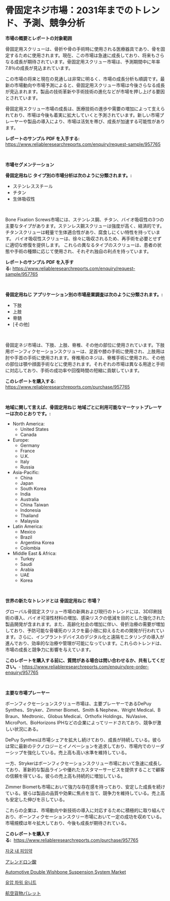 <p><h1>骨固定ネジ市場：2031年までのトレンド、予測、競争分析</h1></p><p><strong>市場の概要とレポートの対象範囲</strong></p>
<p><p>骨固定用スクリューは、骨折や骨の手術時に使用される医療器具であり、骨を固定するために使用されます。現在、この市場は急速に成長しており、将来もさらなる成長が期待されています。骨固定用スクリュー市場は、予測期間中に年率7.8％の成長が見込まれています。</p><p>この市場の将来と現在の見通しは非常に明るく、市場の成長分析も順調です。最新の市場動向や市場予測によると、骨固定用スクリュー市場は今後さらなる成長が見込まれます。製品の技術革新や手術技術の進化などが市場を押し上げる要因とされています。</p><p>骨固定用スクリュー市場の成長は、医療技術の進歩や需要の増加によって支えられており、市場は今後も着実に拡大していくと予測されています。新しい市場プレーヤーや製品の導入により、市場は活気を帯び、成長が加速する可能性があります。</p></p>
<p><strong>レポートのサンプル PDF を入手する:</strong> <a href="https://www.reliableresearchreports.com/enquiry/request-sample/957765">https://www.reliableresearchreports.com/enquiry/request-sample/957765</a></p>
<p>&nbsp;</p>
<p><strong>市場セグメンテーション</strong></p>
<p><strong>骨固定用ねじ タイプ別の市場分析は次のように分類されます。:</strong></p>
<p><ul><li>ステンレススチール</li><li>チタン</li><li>生体吸収性</li></ul></p>
<p>&nbsp;</p>
<p><p>Bone Fixation Screws市場には、ステンレス鋼、チタン、バイオ吸収性の3つの主要なタイプがあります。ステンレス鋼スクリューは強度が高く、経済的です。 チタンスクリューは軽量で生体適合性があり、腐食しにくい特性を持っています。 バイオ吸収性スクリューは、徐々に吸収されるため、再手術を必要とせずに適切な修復を提供します。 これらの異なるタイプのスクリューは、患者の状態や手術の種類に応じて使用され、それぞれ独自の利点を持っています。</p></p>
<p><strong>レポートのサンプル PDF を入手する:</strong>&nbsp;<a href="https://www.reliableresearchreports.com/enquiry/request-sample/957765">https://www.reliableresearchreports.com/enquiry/request-sample/957765</a></p>
<p>&nbsp;</p>
<p><strong> 骨固定用ねじ アプリケーション別の市場産業調査は次のように分類されます。:</strong></p>
<p><ul><li>下肢</li><li>上肢</li><li>脊髄</li><li>[その他]</li></ul></p>
<p>&nbsp;</p>
<p><p>骨固定ネジ市場は、下肢、上肢、脊椎、その他の部位に使用されています。下肢用ボーンフィクセーションスクリューは、足首や膝の手術に使用され、上肢用は肘や手首の手術に使用されます。脊椎用のネジは、脊椎手術に使用され、その他の部位は顎や顔面手術などに使用されます。それぞれの市場は異なる用途と手術に対応しており、手術の成功率や回復時間の短縮に貢献しています。</p></p>
<p><strong>このレポートを購入する:</strong>&nbsp; <a href="https://www.reliableresearchreports.com/purchase/957765">https://www.reliableresearchreports.com/purchase/957765</a></p>
<p>&nbsp;</p>
<p><strong>地域に関して言えば、骨固定用ねじ 地域ごとに利用可能なマーケットプレーヤーは次のとおりです。:</strong></p>
<p><ul>
    <li>
        North America:
        <ul>
            <li>United States</li>
            <li>Canada</li>
        </ul>
    </li>
    <li>
        Europe:
        <ul>
            <li>Germany</li>
            <li>France</li>
            <li>U.K.</li>
            <li>Italy</li>
            <li>Russia</li>
        </ul>
    </li>
    <li>
        Asia-Pacific:
        <ul>
            <li>China</li>
            <li>Japan</li>
            <li>South Korea</li>
            <li>India</li>
            <li>Australia</li>
            <li>China Taiwan</li>
            <li>Indonesia</li>
            <li>Thailand</li>
            <li>Malaysia</li>
        </ul>
    </li>
    <li>
        Latin America:
        <ul>
            <li>Mexico</li>
            <li>Brazil</li>
            <li>Argentina Korea</li>
            <li>Colombia</li>
        </ul>
    </li>
    <li>
        Middle East & Africa:
        <ul>
            <li>Turkey</li>
            <li>Saudi</li>
            <li>Arabia</li>
            <li>UAE</li>
            <li>Korea</li>
        </ul>
    </li>
    </ul></p>
<p>&nbsp;</p>
<p><strong>世界の新たなトレンドとは 骨固定用ねじ 市場？</strong></p>
<p><p>グローバル骨固定スクリュー市場の新興および現行のトレンドには、3D印刷技術の導入、バイオ可溶性材料の増加、感染リスクの低減を目的とした強化された製品開発が含まれます。また、高齢化社会の増加に伴い、骨折治療の需要が増加しており、予防可能な骨壊死のリスクを最小限に抑えるための開発が行われています。さらに、インプラントデバイスのデジタル化と遠隔モニタリングの導入が進んでおり、効率的な治療や管理が可能になっています。これらのトレンドは、市場の成長と競争力に影響を与えています。</p></p>
<p><strong>このレポートを購入する前に、質問がある場合は問い合わせるか、共有してください。</strong>- <a href="https://www.reliableresearchreports.com/enquiry/pre-order-enquiry/957765">https://www.reliableresearchreports.com/enquiry/pre-order-enquiry/957765</a></p>
<p>&nbsp;</p>
<p><strong>主要な市場プレーヤー</strong></p>
<p><p>ボーンフィクセーションスクリュー市場は、主要プレーヤーであるDePuy Synthes、Stryker、Zimmer Biomet、Smith & Nephew、Wright Medical、B Braun、Medtronic、Globus Medical、Orthofix Holdings、NuVasive、MicroPort、BioHorizons IPHなどの企業によってリードされており、競争が激しい状況にある。</p><p>DePuy Synthesは市場シェアを拡大し続けており、成長が持続している。彼らは常に最新のテクノロジーとイノベーションを追求しており、市場内でのリーダーシップを強化している。売上高も高い水準を維持している。</p><p>一方、Strykerはボーンフィクセーションスクリュー市場において急速に成長しており、革新的な製品ラインや優れたカスタマーサービスを提供することで顧客の信頼を得ている。彼らの売上高も持続的に増加している。</p><p>Zimmer Biometも市場において強力な存在感を持っており、安定した成長を続けている。彼らは製品の品質や効果に焦点を当て、競争力を維持している。売上高も安定した伸びを示している。</p><p>これらの企業は、市場動向や新技術の導入に対応するために積極的に取り組んでおり、ボーンフィクセーションスクリー市場において一定の成功を収めている。市場規模は年々拡大しており、今後も成長が期待されている。</p></p>
<p><strong>このレポートを購入する:</strong>&nbsp;&nbsp;<a href="https://www.reliableresearchreports.com/purchase/957765">https://www.reliableresearchreports.com/purchase/957765</a></p>
<p><p><a href="https://github.com/Madalyell456456/Market-Research-Report-List-1/blob/main/480214214491.md">자궁 내 피임약</a></p><p><a href="https://medium.com/@royfoote921/%E3%82%A2%E3%83%AC%E3%83%B3%E3%83%89%E3%83%AD%E3%83%B3%E9%85%B8%E5%B8%82%E5%A0%B4-2031%E5%B9%B4%E3%81%BE%E3%81%A7%E3%81%AE%E5%8B%95%E5%90%91-%E4%BA%88%E6%B8%AC-%E7%AB%B6%E4%BA%89%E5%88%86%E6%9E%90-f2b8869ce9f5">アレンドロン酸</a></p><p><a href="https://issuu.com/reportprime-2/docs/automotive-double-wishbone-suspension-system-marke">Automotive Double Wishbone Suspension System Market</a></p><p><a href="https://medium.com/@kelvinfeenrey98677/%ED%95%98%EC%9D%B4%EB%93%9C%EB%A1%9C%EB%A6%AC%EC%86%8C-%EC%97%AD%EB%8A%A5-%EB%B6%80%ED%92%88-%EC%8B%9C%EC%9E%A5-%EA%B7%9C%EB%AA%A8-%EC%97%B0%ED%8F%89%EA%B7%A0-%EC%84%B1%EC%9E%A5%EC%9C%A8-2024-2030%EB%85%84-%ED%8A%B8%EB%A0%8C%EB%93%9C-a7a83b9c7735">유압 파워 유니트</a></p><p><a href="https://github.com/DonaldShaw1965/Market-Research-Report-List-1/blob/main/580823615813.md">航空貨物パレット</a></p></p>